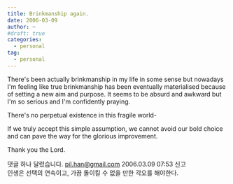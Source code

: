 ```yaml
---
title: Brinkmanship again.
date: 2006-03-09
author: ~
#draft: true
categories:
  - personal
tag:
  - personal
---
```




There's been actually brinkmanship in my life in some sense but nowadays I'm feeling like true brinkmanship has been eventually materialised because of setting a new aim and purpose.
It seems to be absurd and awkward but I'm so serious and I'm confidently praying.

There's no perpetual existence in this fragile world-

If we truly accept this simple assumption, we cannot avoid our bold choice and can pave the way for the glorious improvement.

Thank you the Lord.



 댓글 하나 달렸습니다.
pil.han@gmail.com 2006.03.09 07:53 신고   
인생은 선택의 연속이고, 가끔 돌이킬 수 없을 만한 각오를 해야한다.




